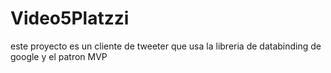 # Video5Platzzi
este proyecto es un cliente de tweeter que usa la libreria de databinding de google y el patron MVP

